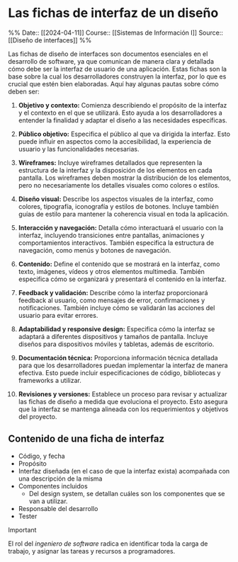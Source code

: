 # Las fichas de interfaz de un diseño

%%
Date:: [[2024-04-11]]
Course:: [[Sistemas de Información I]]
Source:: [[Diseño de interfaces]]
%%

Las fichas de diseño de interfaces son documentos esenciales en el desarrollo de software, ya que comunican de manera clara y detallada cómo debe ser la interfaz de usuario de una aplicación. Estas fichas son la base sobre la cual los desarrolladores construyen la interfaz, por lo que es crucial que estén bien elaboradas. Aquí hay algunas pautas sobre cómo deben ser:

1. **Objetivo y contexto:** Comienza describiendo el propósito de la interfaz y el contexto en el que se utilizará. Esto ayuda a los desarrolladores a entender la finalidad y adaptar el diseño a las necesidades específicas.

2. **Público objetivo:** Especifica el público al que va dirigida la interfaz. Esto puede influir en aspectos como la accesibilidad, la experiencia de usuario y las funcionalidades necesarias.

3. **Wireframes:** Incluye wireframes detallados que representen la estructura de la interfaz y la disposición de los elementos en cada pantalla. Los wireframes deben mostrar la distribución de los elementos, pero no necesariamente los detalles visuales como colores o estilos.

4. **Diseño visual:** Describe los aspectos visuales de la interfaz, como colores, tipografía, iconografía y estilos de botones. Incluye también guías de estilo para mantener la coherencia visual en toda la aplicación.

5. **Interacción y navegación:** Detalla cómo interactuará el usuario con la interfaz, incluyendo transiciones entre pantallas, animaciones y comportamientos interactivos. También especifica la estructura de navegación, como menús y botones de navegación.

6. **Contenido:** Define el contenido que se mostrará en la interfaz, como texto, imágenes, vídeos y otros elementos multimedia. También especifica cómo se organizará y presentará el contenido en la interfaz.

7. **Feedback y validación:** Describe cómo la interfaz proporcionará feedback al usuario, como mensajes de error, confirmaciones y notificaciones. También incluye cómo se validarán las acciones del usuario para evitar errores.

8. **Adaptabilidad y responsive design:** Especifica cómo la interfaz se adaptará a diferentes dispositivos y tamaños de pantalla. Incluye diseños para dispositivos móviles y tabletas, además de escritorio.

9. **Documentación técnica:** Proporciona información técnica detallada para que los desarrolladores puedan implementar la interfaz de manera efectiva. Esto puede incluir especificaciones de código, bibliotecas y frameworks a utilizar.

10. **Revisiones y versiones:** Establece un proceso para revisar y actualizar las fichas de diseño a medida que evoluciona el proyecto. Esto asegura que la interfaz se mantenga alineada con los requerimientos y objetivos del proyecto.

## Contenido de una ficha de interfaz

- Código, y fecha
- Propósito
- Interfaz diseñada (en el caso de que la interfaz exista) acompañada con una descripción de la misma
- Componentes incluidos 
	- Del design system, se detallan cuáles son los componentes que se van a utilizar.
- Responsable del desarrollo
- Tester


>[!important]
>El rol del *ingeniero de software* radica en identificar toda la carga de trabajo, y asignar las tareas y recursos a programadores.



